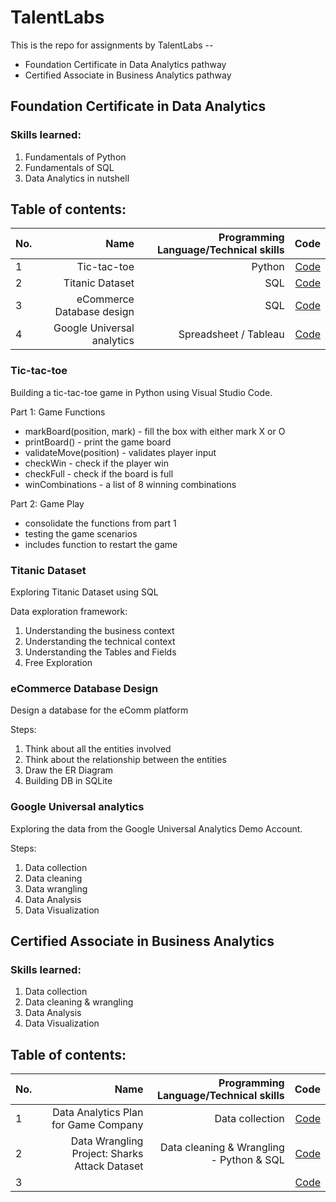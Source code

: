 # TalentLabs
This is the repo for assignments by TalentLabs -- 
* Foundation Certificate in Data Analytics pathway 
* Certified Associate in Business Analytics pathway

## Foundation Certificate in Data Analytics
### Skills learned:
1. Fundamentals of Python
2. Fundamentals of SQL
3. Data Analytics in nutshell

## Table of contents:
| No.  | Name  | Programming Language/Technical skills | Code  |
| ---  | ----: | ----: | ---:  |
| 1 | Tic-tac-toe | Python | [Code](https://github.com/jjean95/TalentLabs/tree/main/Python/Tic-Tac-Toe)|  
| 2 | Titanic Dataset | SQL | [Code](https://github.com/jjean95/TalentLabs/blob/main/SQL/Titanic/sql_titanic_in_py.ipynb)|  
| 3 | eCommerce Database design | SQL | [Code](https://)|  
| 4 | Google Universal analytics | Spreadsheet / Tableau | [Code](https://public.tableau.com/views/GoogleAnalyticsUS2021/Dashboard1?:language=en-US&:display_count=n&:origin=viz_share_link)|  

### Tic-tac-toe
Building a tic-tac-toe game in Python using Visual Studio Code.

Part 1: Game Functions
* markBoard(position, mark) - fill the box with either mark X or O
* printBoard() - print the game board 
* validateMove(position) - validates player input
* checkWin - check if the player win
* checkFull - check if the board is full
* winCombinations - a list of 8 winning combinations

Part 2: Game Play
* consolidate the functions from part 1
* testing the game scenarios
* includes function to restart the game

### Titanic Dataset
Exploring Titanic Dataset using SQL

Data exploration framework:
1. Understanding the business context
2. Understanding the technical context
3. Understanding the Tables and Fields
4. Free Exploration 

### eCommerce Database Design
Design a database for the eComm platform

Steps:
1. Think about all the entities involved
2. Think about the relationship between the entities
3. Draw the ER Diagram
4. Building DB in SQLite

### Google Universal analytics
Exploring the data from the Google Universal Analytics Demo Account.

Steps:
1. Data collection
2. Data cleaning
3. Data wrangling
4. Data Analysis
5. Data Visualization

## Certified Associate in Business Analytics
### Skills learned:
1. Data collection
2. Data cleaning & wrangling
3. Data Analysis
4. Data Visualization

## Table of contents:
| No.  | Name  | Programming Language/Technical skills | Code  |
| ---  | ----: | ----: | ---:  |
| 1 | Data Analytics Plan for Game Company | Data collection | [Code]()|  
| 2 | Data Wrangling Project: Sharks Attack Dataset | Data cleaning & Wrangling - Python & SQL | [Code]()|  
| 3 |  |  | [Code]()|  

